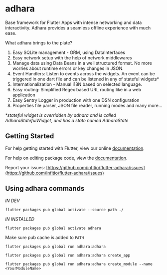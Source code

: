 # adhara

Base framework for Flutter Apps with intense networking and data interactivity.
Adhara provides a seamless offline experience with much ease.

What adhara brings to the plate?

  1. Easy SQLite management - ORM, using DataInterfaces
  2. Easy network setup with the help of network middlewares
  3. Manage data using Data Beans in a well structured format. No more worries about runtime errors or key changes in JSON.
  4. Event Handlers: Listen to events across the widgets. An event can be triggered in one dart file and can be listened in any of stateful widgets*
  5. Internationalization - Manual i18N based on selected language.
  6. Easy routing: Simplified Regex based URL routing like in a web application
  7. Easy Sentry Logger in production with one DSN configuration
  8. Properties file parser, JSON file reader, running modes and many more...


_*stateful widget is overridden by adhara and is called AdharaStatefulWidget, and has a state named AdharaState_


## Getting Started

For help getting started with Flutter, view our online [documentation](https://flutter.io/).

For help on editing package code, view the [documentation](https://flutter.io/developing-packages/).


Report your issues: [https://github.com/infitio/flutter-adhara/issues](https://github.com/infitio/flutter-adhara/issues)

## Using adhara commands

_IN DEV_

`flutter packages pub global activate --source path ./`

_IN INSTALLED_

`flutter packages pub global activate adhara`

Make sure pub cache is added to `PATH`

`flutter packages pub global run adhara:adhara`

`flutter packages pub global run adhara:adhara create_app`

`flutter packages pub global run adhara:adhara create_module --name <YourModuleName>`
